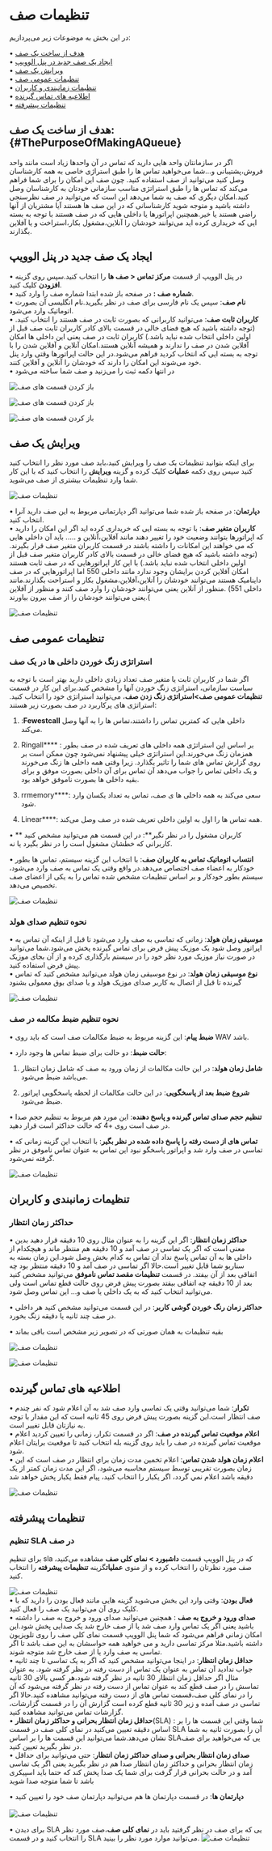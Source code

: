 # تنظیمات صف

در این بخش به موضوعات زیر می‌پردازیم: <br>

•	[هدف از ساخت یک صف ](#ThePurposeOfMakingAQueue)   <br>
•	[ایجاد یک صف جدید در پنل الوویپ ](#CreateANewQueueInTheAloVoIP)  <br>
•	[ویرایش یک صف ](#EditAQueue)  <br>
•	[تنظیمات عمومی صف ](#GeneralQueueSettings)  <br>
•	[تنظیمات زمانبندی و کاربران ](#SchedulerSettingsAndUsers)  <br>
•	[اطلاعیه های تماس گیرنده ](#CallerNotifications)  <br>
•	[تنظیمات پیشرفته  ](#AdvancedSettings)  <br>

## هدف از ساخت یک صف:{#ThePurposeOfMakingAQueue}<br>
اگر در سازمانتان واحد هایی دارید که تماس در آن واحدها زیاد است مانند واحد فروش،پشتیبانی و...شما می‌خواهید تماس ها را طبق استراژی خاصی به همه کارشناسان وصل کنید می‌‌‌توانید از صف استفاده کنید. چون صف این امکان را برای شما فراهم می‌کند که تماس ها را طبق استراتژی مناسب سازمانی خودتان به کارشناسان وصل کنید.امکان دیگری که صف به شما می‌دهد این است که می‌توانید  در صف نظرسنجی داشته باشید و متوجه شوید کارشناسانی که در این صف ها هستند آیا مشتریان از آنها راضی هستند یا خیر.همچنین اپراتورها  یا داخلی هایی که در صف هستند با توجه به بسته ایی که خریداری کرده اید می‌توانند خودشان را آنلاین،مشغول بکار،استراخت و یا آفلاین بگذارند.

## ایجاد یک صف جدید در پنل الوویپ
•	در پنل الوویپ از قسمت **مرکز تماس < صف ها** را انتخاب کنید.سپس روی گزینه **افزودن** کلیک کنید.<br>
•	**شماره صف :** در صفحه باز شده ابتدا شماره صف را وارد کنید.<br>
•	**نام صف**: سپس یک نام فارسی برای صف در نظر بگیرید.نام انگلیسی آن بصورت اتوماتیک وارد می‌شود.<br>
•	**کاربران ثابت صف**: می‌توانید کاربرانی که بصورت ثابت در صف هستند را انتخاب کنید.(توجه داشته باشید که هیچ فضای خالی در قسمت بالای کادر کاربران ثابت صف قبل از اولین داخلی انتخاب شده نباید باشد.) کاربران ثابت در صف یعنی این داخلی ها امکان آفلاین شدن در صف را ندارند و همیشه آنلاین هستند.امکان آنلاین و آفلاین شدن را با توجه به بسته ایی که انتخاب کردید فراهم می‌شود.در این حالت اپراتورها وقتی وارد پنل خود می‌شوند این امکان را دارند که خودشان را آنلاین و آفلاین کنند.<br>
•	در انتها دکمه ثبت را می‌زنید و صف شما ساخته می‌شود<br>

![باز کردن قسمت های صف](./Images/queue1.jpg)<br>

![باز کردن قسمت های صف](./Images/queue2.jpg)<br>

![باز کردن قسمت های صف](./Images/queue3.jpg)<br>

## ویرایش یک صف
برای اینکه بتوانید تنظیمات یک صف را ویرایش کنید،باید صف مورد نظر را انتخاب کنید کنید سپس روی دکمه  **عملیات** کلیک کرده و گزینه **ویرایش** را انتخاب کنید که با این کار شما وارد تنظیمات بیشتری از صف می‌شوید.

![تنظیمات صف](./Images/queue4.jpg)<br>

•	**دپارتمان**: در صفحه باز شده شما می‌توانید اگر دپارتمانی مربوط به این صف دارید آنرا انتخاب کنید.<br>
•	**کاربران متغیر صف**: با توجه به بسته ایی که خریداری کرده اید اگر این امکان را دارید که اپراتورها بتوانند وضعیت خود را تغییر دهند مانند آفلاین،آنلاین و ..... باید آن داخلی هایی که می خواهند این امکانات را داشته باشند در قسمت کاربران متغیر صف قرار بگیرند.(توجه داشته باشید که هیچ فضای خالی در قسمت بالای کادر کاربران متغیر صف قبل از اولین داخلی انتخاب شده نباید باشد.) با این کار اپراتورهایی که در صف ثابت هستند امکان آفلاین کردن برایشان وجود ندارد مانند داخلی 550 اما اپراتورهایی که در صف داینامیک هستند می‌توانند خودشان را آنلاین،آفلاین،مشغول بکار و استراحت بگذارند.مانند داخلی 551) .منظور از آنلاین یعنی می‌توانند خودشان را وارد صف کنند و منظور از آفلاین یعنی می‌توانند خودشان را از صف بیرون بیاورند.(

![تنظیمات صف](./Images/queue5.jpg)<br>

## تنظیمات عمومی صف

### استراتژی زنگ خوردن داخلی ها در یک صف
اگر شما در کاربران ثابت یا متغیر صف تعداد زیادی داخلی دارید بهتر است با توجه به سیاست سازمانی، استراتژی زنگ خوردن آنها را مشخص کنید.برای این کار در قسمت **تنظیمات عمومی صف>استراتژی زنگ زدن صف**، می‌توانید استراتژی خود را انتخاب کنید. استراتژی های پرکاربرد در صف بصورت زیر هستند:
<br>
1.	:**Fewestcall** داخلی هایی که کمترین تماس را داشتند،تماس ها را به آنها وصل می‌کند.<br>

2.	Ringall**** : بر اساس این استراتژی همه داخلی های تعریف شده در صف بطور همزمان زنگ می‌خورند.این استراتژی خیلی پیشنهاد نمی‌شود چون ممکن است  بر روی گزارش تماس های شما را تاثیر بگذارد. زیرا وقتی همه داخلی ها زنگ می‌خورند و یک داخلی تماس را جواب می‌دهد آن تماس برای آن داخلی بصورت موفق و برای بقیه داخلی ها بصورت ناموفق خواهد بود.
3.	rrmemory****:  سعی می‌کند به همه داخلی ها ی صف، تماس به تعداد یکسان وارد شود.<br>

4.	Linear****: همه تماس ها را اول به اولین داخلی تعریف شده در صف وصل می‌کند.<br>

•	** کاربران مشغول را در نظر نگیر**: در این قسمت هم می‌توانید مشخص کنید کاربرانی که خطشان مشغول است را در نظر بگیرد یا نه.<br>

•	**انتساب اتوماتیک تماس به کاربران صف**:  با انتخاب این گزینه سیستم، تماس ها بطور خودکار به اعضاء صف اختصاص می‌دهد.در واقع وقتی یک تماس به صف وارد می‌شود، سیستم بطور خودکار و بر اساس تنظیمات مشخص شده تماس را به یکی از اعضای صف تخصیص می‌دهد. 

![تنظیمات صف](./Images/queue6.jpg)<br>

### نحوه تنظیم صدای هولد

•	**موسیقی زمان هولد**: زمانی که تماسی به صف وارد می‌شود تا قبل از اینکه آن تماس به اپراتور وصل شود یک موزیک پیش فرض برای تماس گیرنده پخش می‌شود.شما می‌توانید در صورت نیاز موزیک مورد نظر خود را در سیستم بارگذاری کرده و از آن بجای موزیک پیش فرض استفاده کنید.<br>
•	**نوع موسیقی زمان هولد**: در نوع موسیقی زمان هولد می‌توانید مشخص کنید که تماس گیرنده تا قبل از اتصال به کاربر صدای موزیک هولد و یا صدای بوق معمولی بشنود

![تنظیمات صف](./Images/queue7.jpg)<br>


### نحوه تنظیم ضبط مکالمه در صف
•	**ضبط پیام**: این گزینه مربوط به ضبط مکالمات صف است که باید روی WAV باشد.<br>

•	**حالت ضبط**: دو حالت برای ضبط تماس ها وجود دارد:<br>

1.	**شامل زمان هولد**: در این حالت مکالمات از زمان ورود به صف که شامل زمان انتظار می‌باشد ضبط می‌شود.<br>

2.	**شروع ضبط بعد از پاسخگویی**: در این حالت مکالمات از لحظه پاسخگویی اپراتور ضبط می‌شود.<br>

•	**تنظیم حجم صدای تماس گیرنده و پاسخ دهنده**:  این مورد هم مربوط به تنظیم حجم صدا در صف است روی +4 که  حالت حداکثر است قرار دهید.<br>

•	**تماس های از دست رفته را پاسخ داده شده در نظر بگیر**: با انتخاب این گزینه زمانی که تماسی در صف وارد شد و اپراتور پاسخگو نبود این تماس به عنوان تماس ناموفق در نظر گرفته نمی‌شود.<br>

![تنظیمات صف](./Images/queue8.jpg)<br>

## تنظیمات زمانبندی و کاربران
  ###  حداکثر زمان انتظار<br>

•	**حداکثر زمان انتظار**: اگر این گزینه را به عنوان مثال روی 10 دقیقه قرار دهید بدین معنی است که اگر یک تماسی در صف آمد و 10 دقیقه هم منتظر ماند و هیچکدام از داخلی ها به آن تماس پاسخ نداد آن تماس به کدام بخش وصل شود.این زمان بسته به سناریو شما قابل تغییر است.حالا اگر تماسی در صف آمد و 10 دقیقه منتظر بود چه اتفاقی بعد از آن بیفتد. در قسمت **تنظیمات مقصد تماس ناموفق** می‌توانید مشخص کنید بعد از 10 دقیقه چه اتفاقی بیفتد بصورت پیش فرض روی حالت قطع تماس است ولی می‌توانید انتخاب کنید که به یک داخلی یا صف و... این تماس وصل شود.<br>

•	**حداکثر زمان رنگ خوردن گوشی کاربر**: در این قسمت می‌توانید مشخص کنید هر داخلی در صف چند ثانیه یا دقیقه زنگ بخورد.<br>

•	بقیه تنظیمات به همان صورتی که در تصویر زیر مشخص است باقی بماند<br>

![تنظیمات صف](./Images/queue9.jpg)<br>

![تنظیمات صف](./Images/queue10.jpg)<br>

## اطلاعیه های تماس گیرنده<br>
•	**تکرار**: شما می‌توانید وقتی یک تماسی وارد صف شد به آن اعلام شود که نفر چندم صف انتظار است.این گزینه بصورت پیش فرض  روی 45 ثانیه است که این مقدار با توجه به نیازتان قابل تغییر است.<br>
•	**اعلام موقعیت تماس گیرنده در صف**: اگر در قسمت تکرار، زمانی را تعیین کردید اعلام موقعیت تماس گیرنده در صف را باید روی گزینه بله انتخاب کنید تا موقعیت برایتان اعلام شود. <br>
•	**اعلام زمان هولد شدن تماس**: اعلام تخمين مدت زمان براي انتظار در صف است که این زمان بصورت تقریبی توسط سیستم محاسبه می‌شود، اگر اين مدت زمان كمتر از یک دقيقه باشد اعلام نمي گردد، اگر یکبار‌ را انتخاب كنيد، پيام فقط يكبار پخش خواهد شد<br>

![تنظیمات صف](./Images/queue11.jpg)<br>

## تنظیمات پیشرفته
### تنظیم SLA در صف
برای تنظیم sla که در پنل الوویپ قسمت **داشبورد > نمای کلی صف** مشاهده می‌کنید، صف مورد نظرتان را انتخاب کرده و از منوی **عملیات**گزینه **تنظیمات پیشرفته** را انتخاب کنید. 

![تنظیمات صف](./Images/queue12.jpg)<br>
•	**فعال بودن**: وقتی وارد این بخش می‌شوید گزینه هایی مانند فعال بودن را دارید که با کلیک روی آن می‌توانید یک صف را فعال کنید.<br>
•	**صدای ورود و خروج به صف** : همچنین می‌توانید صدای ورود و خروج به صف را داشته باشید یعنی اگر یک تماس وارد صف شد یا از صف خارج شد یک صدایی پخش شود.این امکان زمانی فراهم می‌شود که شما پنل الوویپ قسمت نمای کلی صف را روی تلویزیون داشته باشید.مثلا مرکز تماسی دارید و می خواهید همه حواسشان به این صف باشد تا اگر تماسی به صف وارد یا از صف خارج شد متوجه شوند.<br>
•	**حداقل زمان انتظار**: در اینجا می‌توانید مشخص کنید که اگر به یک تماسی تا چند ثانیه جواب ندادید آن تماس به عنوان یک تماس از دست رفته در نظر گرفته شود. به عنوان مثال اگر حداقل زمان انتظار 30 ثانیه در نظر گرفته شود،هر کسی بالای 30 ثانیه تماسش را در صف قطع کند به عنوان تماس از دست رفته در نظر گرفته می‌شود که آن را در نمای کلی صف،قسمت تماس های از دست رفته می‌توانید مشاهده کنید.حالا اگر تماسی  در صف آمده و زیر 30 ثانیه قطع کرده است گزارش آن را در قسمت گزارشات، گزارشات تماس می‌توانید مشاهده کنید.<br>
•	**حداقل زمان  انتظار بحرانی و حداکثر زمان انتظار**(SLA) : شما وقتی این قسمت ها را بر اساس دقیقه تعیین می‌کنید در نمای کلی صف در قسمت SLA آن را بصورت ثانیه به شما نشان می‌دهد.شما می‌توانید این قسمت ها را بر اساس SLAیی که می‌خواهید برای صف در نظر بگیرید تعیین کنید.<br>
•	**صدای زمان انتظار بحرانی و صدای حداکثر زمان انتظار**: حتی می‌توانید برای حداقل زمان انتظار بحرانی و حداکثر زمان انتظار صدا هم در نظر بگیرید یعنی اگر یک تماسی آمد و در حالت بحرانی قرار گرفت برای شما یک صدا پخش کند که حتما باید اسپیکری باشد تا شما متوجه صدا شوید<br>

•   **دپارتمان ها**: در قسمت دپارتمان ها هم می‌توانید دپارتمان صف خود را تعیین کنید<br><br>
![تنظیمات صف](./Images/queue13.jpg)<br>

•	برای دیدن SLA یی که برای صف در نظر گرفتید باید  در **نمای کلی صف**،صف مورد نظر را انتخاب کنید و در قسمت SLA می‌توانید موارد مورد نظر را بینید.
![تنظیمات صف](./Images/queue14.jpg)<br>